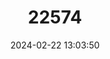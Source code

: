 ---
title: "22574"
category: "Tylomys panamensis"
draft: false
date: 2024-02-22 13:03:50
languages:
  English: ["Panamanian Climbing Rat", "Panamá Climbing Rat"]
---